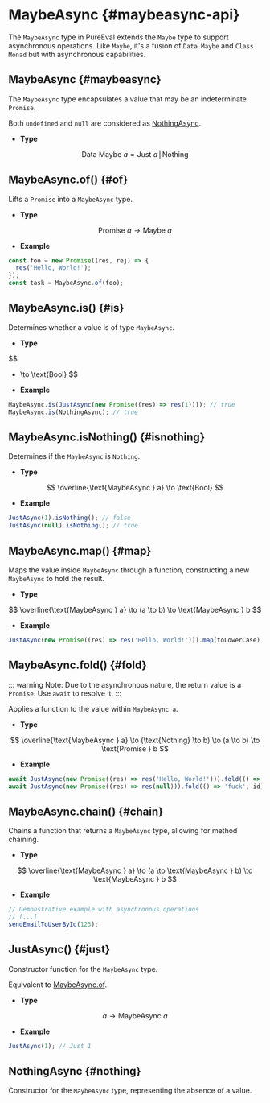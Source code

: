 # MaybeAsync {#maybeasync-api}

The `MaybeAsync` type in PureEval extends the `Maybe` type to support asynchronous operations. Like `Maybe`, it's a fusion of `Data Maybe` and `Class Monad` but with asynchronous capabilities.

## MaybeAsync {#maybeasync}

The `MaybeAsync` type encapsulates a value that may be an indeterminate `Promise`.

Both `undefined` and `null` are considered as [NothingAsync](#nothing).

- **Type**

$$
\text{Data Maybe } a = \text{Just } a \,|\, \text{Nothing}
$$

## MaybeAsync.of() {#of}

Lifts a `Promise` into a `MaybeAsync` type.

- **Type**

$$
\text{Promise } a \to \text{Maybe } a
$$

- **Example**

```js
const foo = new Promise((res, rej) => {
  res('Hello, World!');
});
const task = MaybeAsync.of(foo);
```

## MaybeAsync.is() {#is}

Determines whether a value is of type `MaybeAsync`.

- **Type**

$$
* \to \text{Bool}
$$

- **Example**

```js
MaybeAsync.is(JustAsync(new Promise((res) => res(1)))); // true
MaybeAsync.is(NothingAsync); // true
```

## MaybeAsync.isNothing() {#isnothing}

Determines if the `MaybeAsync` is `Nothing`.

- **Type**

$$
\overline{\text{MaybeAsync } a} \to \text{Bool}
$$

- **Example**

```js
JustAsync(1).isNothing(); // false
JustAsync(null).isNothing(); // true
```

## MaybeAsync.map() {#map}

Maps the value inside `MaybeAsync` through a function, constructing a new `MaybeAsync` to hold the result.

- **Type**

$$
\overline{\text{MaybeAsync } a} \to (a \to b) \to \text{MaybeAsync } b
$$

- **Example**

```js
JustAsync(new Promise((res) => res('Hello, World!'))).map(toLowerCase); // MaybeAsync "hello, world!"
```

## MaybeAsync.fold() {#fold}

::: warning
Note: Due to the asynchronous nature, the return value is a `Promise`. Use `await` to resolve it.
:::

Applies a function to the value within `MaybeAsync a`.

- **Type**

$$
\overline{\text{MaybeAsync } a} \to (\text{Nothing} \to b) \to (a \to b) \to \text{Promise } b
$$

- **Example**

```js
await JustAsync(new Promise((res) => res('Hello, World!'))).fold(() => 'fuck', id); // "Hello, World!"
await JustAsync(new Promise((res) => res(null))).fold(() => 'fuck', id); // "fuck"
```

## MaybeAsync.chain() {#chain}

Chains a function that returns a `MaybeAsync` type, allowing for method chaining.

- **Type**

$$
\overline{\text{MaybeAsync } a} \to (a \to \text{MaybeAsync } b) \to \text{MaybeAsync } b
$$

- **Example**

```js
// Demonstrative example with asynchronous operations
// [...]
sendEmailToUserById(123);
```

## JustAsync() {#just}

Constructor function for the `MaybeAsync` type.

Equivalent to [MaybeAsync.of](#of).

- **Type**

$$
a \to \text{MaybeAsync } a
$$

- **Example**

```js
JustAsync(1); // Just 1
```

## NothingAsync {#nothing}

Constructor for the `MaybeAsync` type, representing the absence of a value.

